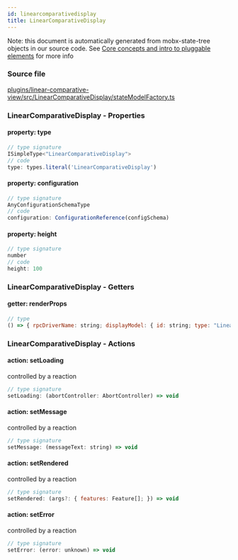```yaml
---
id: linearcomparativedisplay
title: LinearComparativeDisplay
---
```


Note: this document is automatically generated from mobx-state-tree objects in
our source code. See
[Core concepts and intro to pluggable elements](/docs/developer_guide/) for more
info

### Source file

[plugins/linear-comparative-view/src/LinearComparativeDisplay/stateModelFactory.ts](https://github.com/GMOD/jbrowse-components/blob/main/plugins/linear-comparative-view/src/LinearComparativeDisplay/stateModelFactory.ts)

### LinearComparativeDisplay - Properties

#### property: type

```js
// type signature
ISimpleType<"LinearComparativeDisplay">
// code
type: types.literal('LinearComparativeDisplay')
```

#### property: configuration

```js
// type signature
AnyConfigurationSchemaType
// code
configuration: ConfigurationReference(configSchema)
```

#### property: height

```js
// type signature
number
// code
height: 100
```

### LinearComparativeDisplay - Getters

#### getter: renderProps

```js
// type
() => { rpcDriverName: string; displayModel: { id: string; type: "LinearComparativeDisplay"; rpcDriverName: string; configuration: { [x: string]: any; } & NonEmptyObject & { ...; } & IStateTreeNode<...>; height: number; } & ... 5 more ... & IStateTreeNode<...>; highResolutionScaling: number; }
```

### LinearComparativeDisplay - Actions

#### action: setLoading

controlled by a reaction

```js
// type signature
setLoading: (abortController: AbortController) => void
```

#### action: setMessage

controlled by a reaction

```js
// type signature
setMessage: (messageText: string) => void
```

#### action: setRendered

controlled by a reaction

```js
// type signature
setRendered: (args?: { features: Feature[]; }) => void
```

#### action: setError

controlled by a reaction

```js
// type signature
setError: (error: unknown) => void
```
